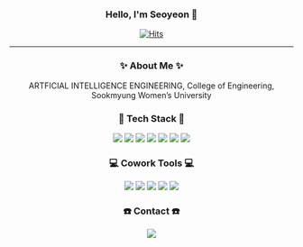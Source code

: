 <div align="center">
  
  ### Hello, I'm Seoyeon 🙌 

  [![Hits](https://hits.seeyoufarm.com/api/count/incr/badge.svg?url=https%3A%2F%2Fgithub.com%2Frngrhn4114&count_bg=%2362C517&title_bg=%23000000&icon=&icon_color=%23E7E7E7&title=hits&edge_flat=false)](https://github.com/rngrhn4114)

  ---
</div>

<div align="center">

  ### ✨ About Me ✨   
  ARTFICIAL INTELLIGENCE ENGINEERING, College of Engineering, Sookmyung Women’s University
  
</div>

<div align="center">
  
  ### 🔧 Tech Stack 🔧
  <img src="https://img.shields.io/badge/Python-3776AB?style=flat-square&logo=Python&logoColor=white"/>
  <img src="https://img.shields.io/badge/React-61DAFB?style=flat-square&logo=React&logoColor=white"/>
  <img src="https://img.shields.io/badge/HTML-E34F26?style=flat-square&logo=HTML5&logoColor=white"/>
  <img src="https://img.shields.io/badge/CSS3-1572B6?style=flat-square&logo=CSS3&logoColor=white"/>
  <img src="https://img.shields.io/badge/Javascript-F7DF1E?style=flat-square&logo=Javascript&logoColor=white"/>
  <img src="https://img.shields.io/badge/Kotlin-7F52FF?style=flat-square&logo=Kotlin&logoColor=white"/>
  <img src="https://img.shields.io/badge/MySQL-4479A1?style=flat-square&logo=MySQL&logoColor=white"/>
  
</div>

<div align="center">

  ### 💻 Cowork Tools 💻
  <img src="https://img.shields.io/badge/Notion-000000?style=flat-square&logo=Notion&logoColor=white"/>
  <img src="https://img.shields.io/badge/Git-F05032?style=flat-square&logo=Git&logoColor=white"/>
  <img src="https://img.shields.io/badge/Github-181717?style=flat-square&logo=Github&logoColor=white"/>
  <img src="https://img.shields.io/badge/Figma-F24E1E?style=flat-square&logo=Figma&logoColor=white"/>
  <img src="https://img.shields.io/badge/Slack-4A154B?style=flat-square&logo=Slack&logoColor=white"/>
  
</div>

<div align="center">

  ### ☎️ Contact ☎️
  <a href="mailto:is9206855@gmail.com" target="_blank">
  <img src="https://img.shields.io/badge/Gmail-EA4335?style=flat-square&logo=Gmail&logoColor=white"/>
  </a>
  
</div>
